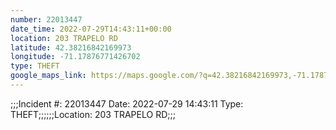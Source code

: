 ```yaml
---
number: 22013447
date_time: 2022-07-29T14:43:11+00:00
location: 203 TRAPELO RD
latitude: 42.38216842169973
longitude: -71.17876771426702
type: THEFT
google_maps_link: https://maps.google.com/?q=42.38216842169973,-71.17876771426702
---
```


;;;Incident #: 22013447   Date: 2022-07-29 14:43:11   Type: THEFT;;;;;;Location: 203 TRAPELO RD;;;
